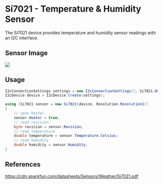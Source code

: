 # Si7021 - Temperature & Humidity Sensor
The Si7021 device provides temperature and humidity sensor readings with an I2C interface.

## Sensor Image
![](sensor.jpg)

## Usage
```C#
I2cConnectionSettings settings = new I2cConnectionSettings(1, Si7021.DefaultI2cAddress);
I2cDevice device = I2cDevice.Create(settings);

using (Si7021 sensor = new Si7021(device, Resolution.Resolution1))
{
    // opne heater
    sensor.Heater = true;
    // read revision
    byte revision = sensor.Revision;
    // read temperature
    double temperature = sensor.Temperature.Celsius;
    // read humidity
    double humidity = sensor.Humidity;
}
```

## References
https://cdn.sparkfun.com/datasheets/Sensors/Weather/Si7021.pdf
